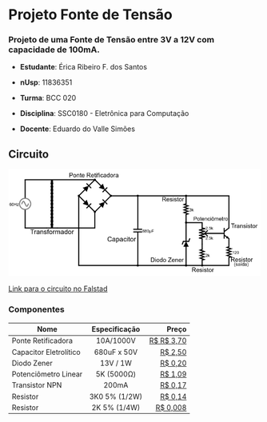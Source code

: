 # Projeto Fonte de Tensão
### Projeto de uma Fonte de Tensão entre 3V a 12V com capacidade de 100mA.

* __Estudante__: Érica Ribeiro F. dos Santos 

* __nUsp__: 11836351

* __Turma__: BCC 020

* __Disciplina__: SSC0180 - Eletrônica para Computação

* __Docente__: Eduardo do Valle Simões

## Circuito
![Alt text](https://github.com/ericarfs/Projeto-Fonte-de-Tensao/blob/master/FalstadCircuito.png?raw=true "Diagrama da Fonte com os valores dos componentes")

[Link para o circuito no Falstad](http://tinyurl.com/ybtpo8dz)
### Componentes

|       Nome       |     Especificação   | Preço |
|------------------|:-------------------:|------:|
|Ponte Retificadora|     10A/1000V  | [R$ R$ 3,70](https://www.baudaeletronica.com.br/ponte-retificadora-kbu1010.html)|
| Capacitor Eletrolítico       |   680uF x 50V       | [R$ 2,50](https://www.eletro-parts.com/produto_detalhes/p/TmpRME1BPT0=/Eletrolitico/133-+Eletrolitico+680uF+x+50V) |
| Diodo Zener      |    13V / 1W         | [R$ 0,20](https://www.baudaeletronica.com.br/diodo-zener-1n4743-13v-1w.html)|
| Potenciômetro Linear   |          5K (5000Ω)           | [R$ 1,09](https://www.baudaeletronica.com.br/potenciometro-linear-de-5k-5000.html) |
| Transistor NPN      |         200mA            | [R$ 0,17](https://www.baudaeletronica.com.br/transistor-npn-2n3904.html) |
| Resistor         |      3K0 5% (1/2W)               | [R$ 0,14](https://www.baudaeletronica.com.br/resistor-3k0-1-2w.html)|
| Resistor         |         2K 5% (1/4W)            | [R$ 0,008](https://www.baudaeletronica.com.br/resistor-2k-5-1-4w.html)|



